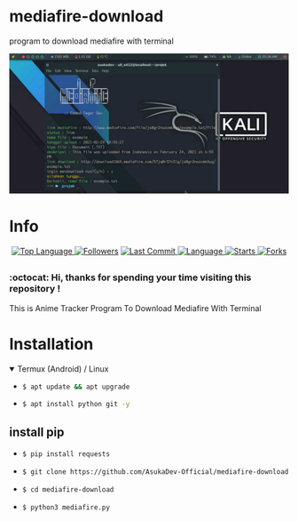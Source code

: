 # mediafire-download
program to download mediafire with terminal

<p align="center">
  <a name="top" href="#octocat-hi-there-thanks-for-visiting-">
     <img alt="AsukaDev-Official/mediafire-download" height="60%" width="100%" src="Screenshot_20210410-053613972.jpg"/>
  </a>
</p>

# Info

<p align="center">

 <a href="https://github.com/AsukaDev-Official">
    <img alt="Top Language" src="https://img.shields.io/github/languages/top/AsukaDev-Official/mediafire-download.svg"/>
  </a>
<a href="https://github.com/AsukaDev-Official/followers">
  <img title="Followers" src="https://img.shields.io/github/followers/AsukaDev-Official?label=Followers&color=blue&style=flat-square"></a>
<a href="https://github.com/AsukaDev-Official/Anime-Tracker/stargazers/">
<a href="https://github.com/AsukaDev-Official">
  <img alt="Last Commit" src="https://img.shields.io/github/last-commit/AsukaDev-Official/mediafire-download.svg"/>
</a>
<a href="https://github.com/AsukaDev-Official">
  <img alt="Language" src="https://img.shields.io/github/languages/count/AsukaDev-Official/mediafire-download.svg"/>
</a>
<a href="https://github.com/AsukaDev-Official">
  <img alt="Starts" src="https://img.shields.io/github/stars/AsukaDev-Official/mediafire-download.svg"/>
</a>
<a href="https://github.com/AsukaDev-Official">
  <img alt="Forks" src="https://img.shields.io/github/forks/AsukaDev-Official/mediafire-download.svg"/>
</a>
</div>
</p>

##
### :octocat: Hi, thanks for spending your time visiting this repository !
<p>
This is Anime Tracker Program To Download Mediafire With Terminal
</p>


# Installation
<details open>
<summary> Termux (Android) / Linux</summary>

- ```bash
  $ apt update && apt upgrade
  ```

- ```bash
  $ apt install python git -y
  ```

## install pip
- ```bash
  $ pip install requests
  ```

- ```bash
  $ git clone https://github.com/AsukaDev-Official/mediafire-download
  ```

- ```bash
  $ cd mediafire-download
  ```

- ```bash
  $ python3 mediafire.py
  ```
